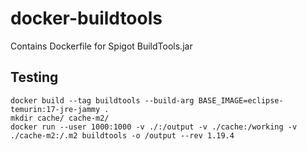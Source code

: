 # docker-buildtools
Contains Dockerfile for Spigot BuildTools.jar

## Testing

```shell
docker build --tag buildtools --build-arg BASE_IMAGE=eclipse-temurin:17-jre-jammy .
mkdir cache/ cache-m2/
docker run --user 1000:1000 -v ./:/output -v ./cache:/working -v ./cache-m2:/.m2 buildtools -o /output --rev 1.19.4
```
